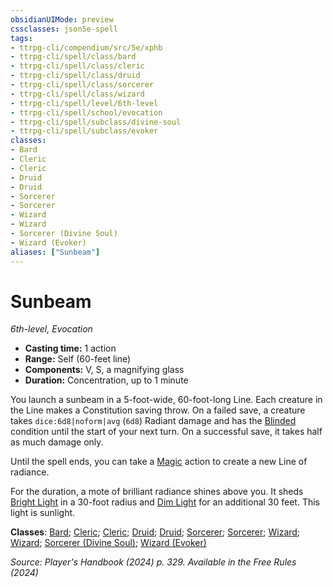 ```yaml
---
obsidianUIMode: preview
cssclasses: json5e-spell
tags:
- ttrpg-cli/compendium/src/5e/xphb
- ttrpg-cli/spell/class/bard
- ttrpg-cli/spell/class/cleric
- ttrpg-cli/spell/class/druid
- ttrpg-cli/spell/class/sorcerer
- ttrpg-cli/spell/class/wizard
- ttrpg-cli/spell/level/6th-level
- ttrpg-cli/spell/school/evocation
- ttrpg-cli/spell/subclass/divine-soul
- ttrpg-cli/spell/subclass/evoker
classes:
- Bard
- Cleric
- Cleric
- Druid
- Druid
- Sorcerer
- Sorcerer
- Wizard
- Wizard
- Sorcerer (Divine Soul)
- Wizard (Evoker)
aliases: ["Sunbeam"]
---
```

# Sunbeam
*6th-level, Evocation*  

- **Casting time:** 1 action
- **Range:** Self (60-feet line)
- **Components:** V, S, a magnifying glass
- **Duration:** Concentration, up to 1 minute

You launch a sunbeam in a 5-foot-wide, 60-foot-long Line. Each creature in the Line makes a Constitution saving throw. On a failed save, a creature takes `dice:6d8|noform|avg` (`6d8`) Radiant damage and has the [Blinded](3-Compendium/rules/conditions.md#Blinded) condition until the start of your next turn. On a successful save, it takes half as much damage only.

Until the spell ends, you can take a [Magic](3-Compendium/rules/actions.md#Magic) action to create a new Line of radiance.

For the duration, a mote of brilliant radiance shines above you. It sheds [Bright Light](3-Compendium/rules/variant-rules/bright-light-xphb.md) in a 30-foot radius and [Dim Light](3-Compendium/rules/variant-rules/dim-light-xphb.md) for an additional 30 feet. This light is sunlight.

**Classes**: [Bard](list-spells-classes-bard); [Cleric](list-spells-classes-cleric); [Cleric](list-spells-classes-cleric); [Druid](list-spells-classes-druid); [Druid](list-spells-classes-druid); [Sorcerer](list-spells-classes-sorcerer); [Sorcerer](list-spells-classes-sorcerer); [Wizard](list-spells-classes-wizard); [Wizard](list-spells-classes-wizard); [Sorcerer (Divine Soul)](list-spells-classes-sorcerer-xphb-divine-soul-xge); [Wizard (Evoker)](list-spells-classes-wizard-xphb-evoker-xphb)

*Source: Player's Handbook (2024) p. 329. Available in the Free Rules (2024)*